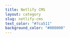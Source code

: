 ```yaml
---
title: Netlify CMS
layout: category
slug: netlify-cms
text_color: "#7ca511"
background_color: "#000000"
---
```

